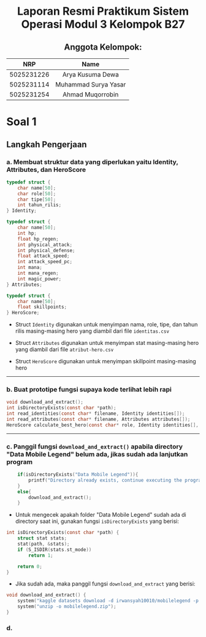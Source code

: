 <div align=center>
    
# Laporan Resmi Praktikum Sistem Operasi Modul 3 Kelompok B27

## Anggota Kelompok:

|    NRP     |      Name      |
| :--------: | :------------: |
| 5025231226 | Arya Kusuma Dewa |
| 5025231114 | Muhammad Surya Yasar |
| 5025231254 | Ahmad Muqorrobin |

</div>

# Soal 1
## Langkah Pengerjaan

### a. Membuat struktur data yang diperlukan yaitu Identity, Attributes, dan HeroScore

```c
typedef struct {
    char name[50];
    char role[50];
    char tipe[50];
    int tahun_rilis;
} Identity;

typedef struct {
    char name[50];
    int hp;
    float hp_regen;
    int physical_attack;
    int physical_defense;
    float attack_speed;
    int attack_speed_pc;
    int mana;
    int mana_regen;
    int magic_power;
} Attributes;

typedef struct {
    char name[50];
    float skillpoints;
} HeroScore;
```

- Struct `Identity` digunakan untuk menyimpan nama, role, tipe, dan tahun rilis masing-masing hero yang diambil dari file `identitas.csv`

- Struct `Attributes` digunakan untuk menyimpan stat masing-masing hero yang diambil dari file `atribut-hero.csv`

- Struct `HeroScore` digunakan untuk menyimpan skillpoint masing-masing hero

---

### b. Buat prototipe fungsi supaya kode terlihat lebih rapi


```c
void download_and_extract();
int isDirectoryExists(const char *path);
int read_identities(const char* filename, Identity identities[]);
int read_attributes(const char* filename, Attributes attributes[]);
HeroScore calculate_best_hero(const char* role, Identity identities[], int id_count, Attributes attributes[], int att_count);
```

---


### c. Panggil fungsi `download_and_extract()` apabila directory "Data Mobile Legend" belum ada, jikas sudah ada lanjutkan program


```c
    if(isDirectoryExists("Data Mobile Legend")){
    	printf("Directory already exists, continue executing the program\n");
    }
    else{
    	download_and_extract();
    }
```

- Untuk mengecek apakah folder "Data Mobile Legend" sudah ada di directory saat ini, gunakan fungsi `isDirectoryExists` yang berisi:

```c
int isDirectoryExists(const char *path) {
    struct stat stats;
    stat(path, &stats);
    if (S_ISDIR(stats.st_mode))
        return 1;

    return 0;
}
```

- Jika sudah ada, maka panggil fungsi `download_and_extract` yang berisi:

```c
void download_and_extract() {
    system("kaggle datasets download -d irwansyah10010/mobilelegend -p .");
    system("unzip -o mobilelegend.zip");
}
```

### d. 
